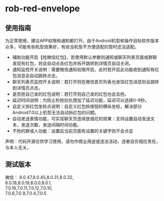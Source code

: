 # rob-red-envelope

## 使用指南
为正常使用，建议APP权限和通知都打开。由于Android机型和操作目标软件版本众多，可能有些机型效果好，有些没机型不方便适配的暂时还没适配。
- 辅助功能开启【抢微信红包】，若使用默认参数则通知或聊天列表页面或群聊发现有红包，则会自动点击红包并拆开跳转到详情页自动关闭。
- 通知监控开关说明：需要微信通知权限开启，此时若开启此功能收到通知有红包消息会自动跳转点击。
- 聊天列表页监控开关说明：若打开则在微信首页列表也发现红包消息则会跳转到详情页点击。
- 是否抢自己发的红包说明：若打开则自己发的红包也会去抢。
- 延迟时间说明：为防止秒抢拉仇恨加了延迟功能，延迟可以选择0-9秒。
- 自定义拆红包坐标点说明：自定义红包拆按钮的横纵坐标，解决部分Android7.0以上机型无法自动拆红包的问题。
- 自动发送表情功能，可实现聊天页连续放烟花的效果：支持设置自动发送文本，发送次数，发送间隔时间功能。
- 不抢的群或人功能：设置后当前页面有设置的关键字则不会点击

声明：代码开源仅供学习使用，请勿作商业用途或违法活动，违者自负相应责任，与本人无关。

## 测试版本
微信：
8.0.47,8.0.45,8.0.31,8.0.32,<br>
8.0.18,8.0.19,8.0.0,8.0.1,<br>
7.0.16,7.0.11,7.0.12,7.0.10,<br>
7.0.8,7.0.9,7.0.4,7.0.5